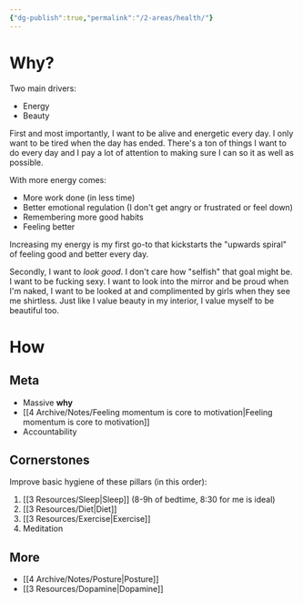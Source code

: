 ```yaml
---
{"dg-publish":true,"permalink":"/2-areas/health/"}
---
```


# Why?
Two main drivers:
- Energy
- Beauty

First and most importantly, I want to be alive and energetic every day. I only want to be tired when the day has ended. There's a ton of things I want to do every day and I pay a lot of attention to making sure I can so it as well as possible.

With more energy comes:
- More work done (in less time)
- Better emotional regulation (I don't get angry or frustrated or feel down)
- Remembering more good habits
- Feeling better

Increasing my energy is my first go-to that kickstarts the "upwards spiral" of feeling good and better every day.

Secondly, I want to *look good*. I don't care how "selfish" that goal might be. I want to be fucking sexy. I want to look into the mirror and be proud when I'm naked, I want to be looked at and complimented by girls when they see me shirtless. Just like I value beauty in my interior, I value myself to be beautiful too.

# How
## Meta
- Massive **why**
- [[4 Archive/Notes/Feeling momentum is core to motivation\|Feeling momentum is core to motivation]]
- Accountability

## Cornerstones
Improve basic hygiene of these pillars (in this order):
1. [[3 Resources/Sleep\|Sleep]] (8-9h of bedtime, 8:30 for me is ideal)
2. [[3 Resources/Diet\|Diet]]
3. [[3 Resources/Exercise\|Exercise]]
4. Meditation

## More
- [[4 Archive/Notes/Posture\|Posture]]
- [[3 Resources/Dopamine\|Dopamine]]
